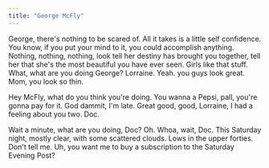 ```yaml
---
title: "George McFly"
---
```


George, there's nothing to be scared of. All it takes is a little self confidence. You know, if you put your mind to it, you could accomplish anything. Nothing, nothing, nothing, look tell her destiny has brought you together, tell her that she's the most beautiful you have ever seen. Girls like that stuff. What, what are you doing George? Lorraine. Yeah. you guys look great. Mom, you look so thin.

Hey McFly, what do you think you're doing. You wanna a Pepsi, pall, you're gonna pay for it. God dammit, I'm late. Great good, good, Lorraine, I had a feeling about you two. Doc.

Wait a minute, what are you doing, Doc? Oh. Whoa, wait, Doc. This Saturday night, mostly clear, with some scattered clouds. Lows in the upper forties. Don't tell me. Uh, you want me to buy a subscription to the Saturday Evening Post?

